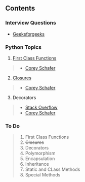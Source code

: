 
## Contents


### Interview Questions

- [Geeksforgeeks](https://www.geeksforgeeks.org/top-40-python-interview-questions-answers/)


### Python Topics

 1. [First Class Functions]()
 > - [Corey Schafer](https://www.youtube.com/watch?v=kr0mpwqttM0&list=RDCMUCCezIgC97PvUuR4_gbFUs5g&start_radio=1&t=75s)

 2. [Closures](https://github.com/PradeepKumar1994/data-structures-and-algorithms/blob/main/python-interview-questions/closure.py)
 > - [Corey Schafer](https://www.youtube.com/watch?v=swU3c34d2NQ)

 3. Decorators
 > - [Stack Overflow](https://stackoverflow.com/questions/739654/how-to-make-function-decorators-and-chain-them-together/1594484#1594484)
 > - [Corey Schafer](https://www.youtube.com/watch?v=FsAPt_9Bf3U)

### To Do

> 1. First Class Functions
> 2. ~~Closures~~
> 3. Decorators
> 4. Polymorphism
> 5. Encapsulation
> 6. Inheritance
> 7. Static and CLass Methods
> 8. Special Methods
